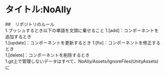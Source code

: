 # タイトル:NoAlly
##　リポジトリのルール  
1.プッシュするとき以下の単語を文頭に乗せること 
   1.[add]：コンポーネントを追加するとき  
   1.[update]：コンポーネントを更新するとき 
   1.[fix]：コンポーネントを修正するとき  
   1.[delete]：コンポーネントを削除するとき  
1.git上で管理しないデータはすべて、NoAlly/Assets/IgnoreFiles(UnityAssets)に
